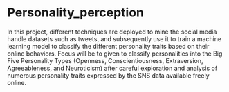 # Personality_perception
In this project, different techniques are deployed to mine the social media handle datasets such as tweets, and subsequently use it to train a machine learning model to classify the different personality traits based on their online behaviors. Focus will be to given to classify personalities into the Big Five Personality Types (Openness, Conscientiousness, Extraversion, Agreeableness, and Neuroticism) after careful exploration and analysis of numerous personality traits expressed by the SNS data available freely online.
